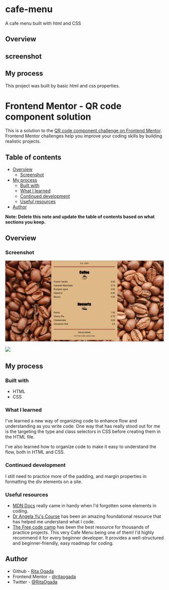 # cafe-menu
 A cafe menu built with html and CSS
 
## Overview

## screenshot


## My process

This project was built by basic html and css properties.


# Frontend Mentor - QR code component solution

This is a solution to the [QR code component challenge on Frontend Mentor](https://www.frontendmentor.io/challenges/qr-code-component-iux_sIO_H). Frontend Mentor challenges help you improve your coding skills by building realistic projects. 

## Table of contents

- [Overview](#overview)
  - [Screenshot](#screenshot)
- [My process](#my-process)
  - [Built with](#built-with)
  - [What I learned](#what-i-learned)
  - [Continued development](#continued-development)
  - [Useful resources](#useful-resources)
- [Author](#author)

**Note: Delete this note and update the table of contents based on what sections you keep.**

## Overview

### Screenshot
![coffee-menu-screenshot](image.png)

![](./screenshot.jpg)

## My process

### Built with

- HTML
- CSS 

### What I learned

I've learned a new way of organizing code to enhance flow and understanding as you write code. 
One way that has really stood out for me is the targeting the type and class selectors in CSS before creating them in the HTML file.  

I've also learned how to organize code to make it easy to understand the flow, both in HTML and CSS.

### Continued development

I still need to practice more of the padding, and margin properties in formatting the div elements on a site. 

### Useful resources

- [MDN Docs](https://developer.mozilla.org/) really came in handy when I'd forgotten some elements in coding. 
- [Dr Angela Yu's Course](https://www.udemy.com/share/101qYw3@L4fp6FHQmfBr0zjbW1itoREIN9o6QYb6Ls7Mg6qwfXJxqYdP3wiPAbz_ClZh2CDquA==/) has been an amazing foundational resource that has helped me understand what I code. 
- [The Free code camp](https://www.freecodecamp.org/) has been the best resource for thousands of practice projects. This very Cafe Menu being one of them! I'd highly recommend it for every beginner developer. It provides a well-structured and beginner-friendly, easy roadmap for coding.  

## Author

- Github - [Rita Ogada](https://github.com/ritaogada)
- Frontend Mentor - [@ritaogada](https://www.frontendmentor.io/profile/ritaogada)
- Twitter - [@RitaOgada](https://twitter.com/RitaOgada)
